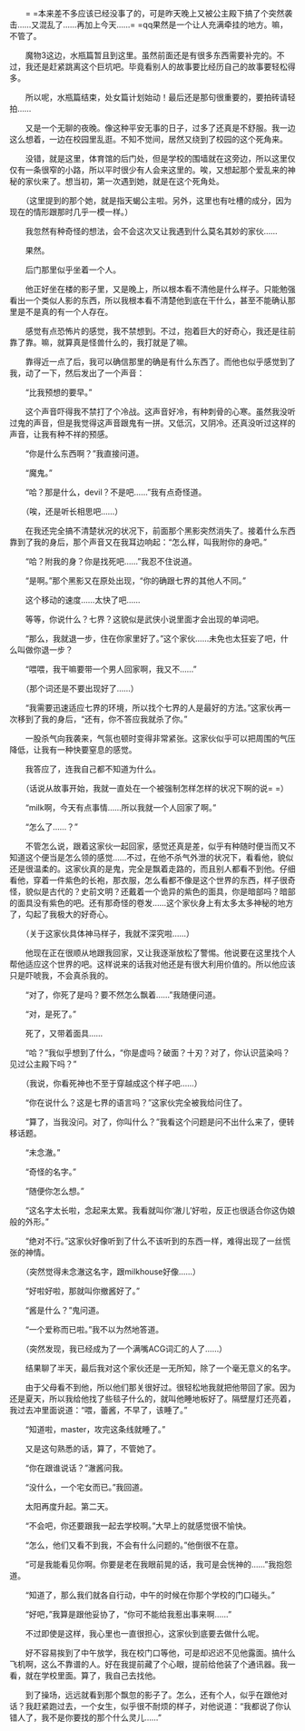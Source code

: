 <!-- create time: 2011-05-27 09:34:18 -->

　　= =本来差不多应该已经没事了的，可是昨天晚上又被公主殿下搞了个突然袭击……又混乱了……再加上今天……= =qq果然是一个让人充满牵挂的地方。嘛，不管了。

　　魔物3这边，水瓶篇暂且到这里。虽然前面还是有很多东西需要补完的。不过，我还是赶紧跳离这个巨坑吧。毕竟看别人的故事要比经历自己的故事要轻松得多。

　　所以呢，水瓶篇结束，处女篇计划始动！最后还是那句很重要的，要拍砖请轻拍……



　　又是一个无聊的夜晚。像这种平安无事的日子，过多了还真是不舒服。我一边这么想着，一边在校园里乱逛。不知不觉间，居然又绕到了校园的这个死角来。

　　没错，就是这里，体育馆的后门处，但是学校的围墙就在这旁边，所以这里仅仅有一条很窄的小路，所以平时很少有人会来这里的。唉，又想起那个爱乱来的神秘的家伙来了。想当初，第一次遇到她，就是在这个死角处。

　　（这里提到的那个她，就是指天蝎公主啦。另外，这里也有吐槽的成分，因为现在的情形跟那时几乎一模一样。）

　　我忽然有种奇怪的想法，会不会这次又让我遇到什么莫名其妙的家伙……

　　果然。

　　后门那里似乎坐着一个人。

　　他正好坐在楼的影子里，又是晚上，所以根本看不清他是什么样子。只能勉强看出一个类似人影的东西，所以我根本看不清楚他到底在干什么，甚至不能确认那里是不是真的有一个人存在。

　　感觉有点恐怖片的感觉，我不禁想到。不过，抱着巨大的好奇心，我还是往前靠了靠。嘛，就算真是怪兽什么的，我打就是了嘛。

　　靠得近一点了后，我可以确信那里的确是有什么东西了。而他也似乎感觉到了我，动了一下，然后发出了一个声音：

　　“比我预想的要早。”

　　这个声音吓得我不禁打了个冷战。这声音好冷，有种刺骨的心寒。虽然我没听过鬼的声音，但是我觉得这声音跟鬼有一拼。又低沉，又阴冷。还真没听过这样的声音，让我有种不祥的预感。

　　“你是什么东西啊？”我直接问道。

　　“魔鬼。”

　　“哈？那是什么，devil？不是吧……”我有点奇怪道。

　　（唉，还是听长相思吧……）

　　在我还完全搞不清楚状况的状况下，前面那个黑影突然消失了。接着什么东西靠到了我的身后，那个声音又在我耳边响起：“怎么样，叫我附你的身吧。”

　　“哈？附我的身？你是找死吧……”我忍不住说道。

　　“是啊。”那个黑影又在原处出现，“你的确跟七界的其他人不同。”

　　这个移动的速度……太快了吧……

　　等等，你说什么？七界？这貌似是武侠小说里面才会出现的单词吧。

　　“那么，我就退一步，住在你家里好了。”这个家伙……未免也太狂妄了吧，什么叫做你退一步？

　　“喂喂，我干嘛要带一个男人回家啊，我又不……”

　　（那个词还是不要出现好了……）

　　“我需要迅速适应七界的环境，所以找个七界的人是最好的方法。”这家伙再一次移到了我的身后，“还有，你不答应我就杀了你。”

　　一股杀气向我袭来，气氛也顿时变得非常紧张。这家伙似乎可以把周围的气压降低，让我有一种快要窒息的感觉。

　　我答应了，连我自己都不知道为什么。

　　（话说从故事开始，我就一直处在一个被强制怎样怎样的状况下啊的说= =）



　　“milk啊，今天有点事情……所以我就一个人回家了啊。”

　　“怎么了……？”



　　不管怎么说，跟着这家伙一起回家，感觉还真是差，似乎有种随时便当而又不知道这个便当是怎么领的感觉……不过，在他不杀气外泄的状况下，看看他，貌似还是很温柔的。这家伙真的是鬼，完全是飘着走路的，而且别人都看不到他。仔细看他，穿着一件紫色的长袍，那衣服，怎么看都不像是这个世界的东西，样子很奇怪，貌似是古代的？史前文明？还戴着一个诡异的紫色的面具，你是暗部吗？暗部的面具没有紫色的吧。还有那奇怪的卷发……这个家伙身上有太多太多神秘的地方了，勾起了我极大的好奇心。

　　（关于这家伙具体神马样子，我就不深究啦……）

　　他现在正在很顺从地跟我回家，又让我逐渐放松了警惕。他说要在这里找个人帮他适应这个世界的吧。这样说来的话我对他还是有很大利用价值的。所以他应该只是吓唬我，不会真杀我的。

　　“对了，你死了是吗？要不然怎么飘着……”我随便问道。

　　“对，是死了。”

　　死了，又带着面具……

　　“哈？”我似乎想到了什么，“你是虚吗？破面？十刃？对了，你认识蓝染吗？见过公主殿下吗？”

　　（我说，你看死神也不至于穿越成这个样子吧……）

　　“你在说什么？这是七界的语言吗？”这家伙完全被我给问住了。

　　“算了，当我没问。对了，你叫什么？”我看这个问题是问不出什么来了，便转移话题。

　　“未念澈。”

　　“奇怪的名字。”

　　“随便你怎么想。”

　　“这名字太长啦，念起来太累。我看就叫你‘澈儿’好啦，反正也很适合你这伪娘般的外形。”

　　“绝对不行。”这家伙好像听到了什么不该听到的东西一样，难得出现了一丝慌张的神情。

　　（突然觉得未念澈这名字，跟milkhouse好像……）

　　“好啦好啦，那就叫你撤酱好了。”

　　“酱是什么？”鬼问道。

　　“一个爱称而已啦。”我不以为然地答道。

　　（突然发现，我已经成为了一个满嘴ACG词汇的人了……）

　　结果聊了半天，最后我对这个家伙还是一无所知，除了一个毫无意义的名字。

　　由于父母看不到他，所以他们那关很好过。很轻松地我就把他带回了家。因为还是夏天，所以我给他找了些毯子什么的，就叫他睡地板好了。隔壁屋灯还亮着，我过去冲里面说道：“喂，蕾酱，不早了，该睡了。”

　　“知道啦，master，攻完这条线就睡了。”

　　又是这句熟悉的话，算了，不管她了。

　　“你在跟谁说话？”澈酱问我。

　　“没什么，一个宅女而已。”我回道。



　　太阳再度升起。第二天。

　　“不会吧，你还要跟我一起去学校啊。”大早上的就感觉很不愉快。

　　“怎么，他们又看不到我，不会有什么问题的。”他倒很不在意。

　　“可是我能看见你啊。你要是老在我眼前晃的话，我可是会恍神的……”我抱怨道。

　　“知道了，那么我们就各自行动，中午的时候在你那个学校的门口碰头。”

　　“好吧，”我算是跟他妥协了，“你可不能给我惹出事来啊……”

　　不过即使是这样，我心里也一直很担心，这家伙到底要去做什么呢。

　　好不容易挨到了中午放学，我在校门口等他，可是却迟迟不见他露面。搞什么飞机啊，这么不靠谱的人。好在我提前藏了个心眼，提前给他装了个通讯器。我一看，就在学校里面。算了，我自己去找他。

　　到了操场，远远就看到那个飘忽的影子了。怎么，还有个人，似乎在跟他对话？我赶紧跑过去，一个女生，似乎很不耐烦的样子，对他说道：“我都说了你认错人了，我不是你要找的那个什么灵儿……”

